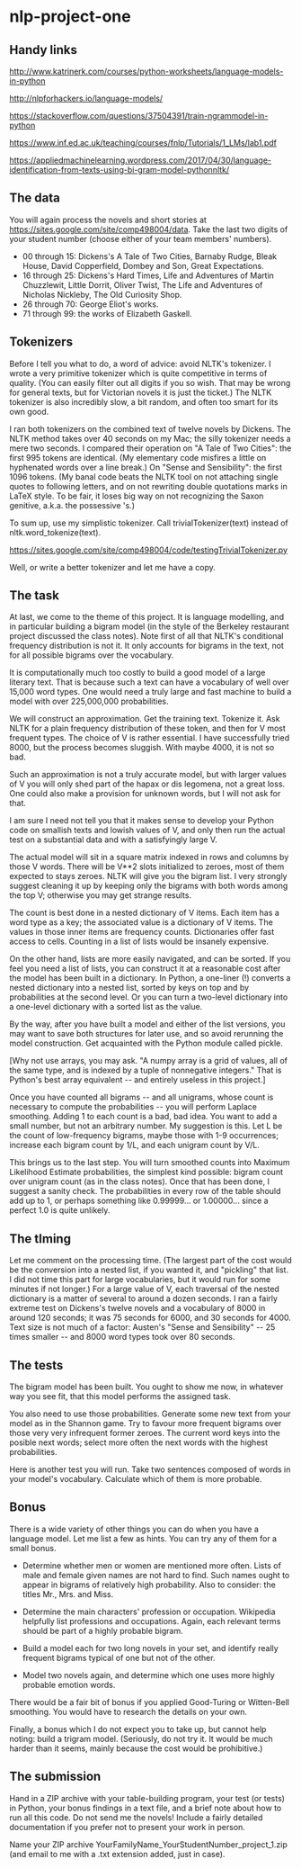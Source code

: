 # nlp-project-one

Handy links
------------

http://www.katrinerk.com/courses/python-worksheets/language-models-in-python

http://nlpforhackers.io/language-models/

https://stackoverflow.com/questions/37504391/train-ngrammodel-in-python

https://www.inf.ed.ac.uk/teaching/courses/fnlp/Tutorials/1_LMs/lab1.pdf

https://appliedmachinelearning.wordpress.com/2017/04/30/language-identification-from-texts-using-bi-gram-model-pythonnltk/

The data
--------

You will again process the novels and short stories at <https://sites.google.com/site/comp498004/data>. Take the last two digits of your student number (choose either of your team members' numbers).

- 00 through 15: Dickens's A Tale of Two Cities, Barnaby Rudge, Bleak House, David Copperfield, Dombey and Son, Great Expectations.
- 16 through 25: Dickens's Hard Times, Life and Adventures of Martin Chuzzlewit, Little Dorrit, Oliver Twist, The Life and Adventures of Nicholas Nickleby, The Old Curiosity Shop.
- 26 through 70: George Eliot's works.
- 71 through 99: the works of Elizabeth Gaskell.

Tokenizers
----------

Before I tell you what to do, a word of advice: avoid NLTK's tokenizer. I wrote a very primitive tokenizer which is quite competitive in terms of quality. (You can easily filter out all digits if you so wish. That may be wrong for general texts, but for Victorian novels it is just the ticket.) The NLTK tokenizer is also incredibly slow, a bit random, and often too smart for its own good.

I ran both tokenizers on the combined text of twelve novels by Dickens. The NLTK method takes over 40 seconds on my Mac; the silly tokenizer needs a mere two seconds. I compared their operation on "A Tale of Two Cities": the first 995 tokens are identical. (My elementary code misfires a little on hyphenated words over a line break.) On "Sense and Sensibility": the first 1096 tokens. (My banal code beats the NLTK tool on not attaching single quotes to following letters, and on not rewriting double quotations marks in LaTeX style. To be fair, it loses big way on not recognizing the Saxon genitive, a.k.a. the possessive 's.)

To sum up, use my simplistic tokenizer. Call trivialTokenizer(text) instead of nltk.word_tokenize(text).

https://sites.google.com/site/comp498004/code/testingTrivialTokenizer.py

Well, or write a better tokenizer and let me have a copy.

The task
--------

At last, we come to the theme of this project. It is language modelling, and in particular building a bigram model (in the style of the Berkeley restaurant project discussed the class notes). Note first of all that NLTK's conditional frequency distribution is not it. It only accounts for bigrams in the text, not for all possible bigrams over the vocabulary.

It is computationally much too costly to build a good model of a large literary text. That is because such a text can have a vocabulary of well over 15,000 word types. One would need a truly large and fast machine to build a model with over 225,000,000 probabilities.

We will construct an approximation. Get the training text. Tokenize it. Ask NLTK for a plain frequency distribution of these token, and then for V most frequent types. The choice of V is rather essential. I have successfully tried 8000, but the process becomes sluggish. With maybe 4000, it is not so bad.

Such an approximation is not a truly accurate model, but with larger values of V you will only shed part of the hapax or dis legomena, not a great loss. One could also make a provision for unknown words, but I will not ask for that.

I am sure I need not tell you that it makes sense to develop your Python code on smallish texts and lowish values of V, and only then run the actual test on a substantial data and with a satisfyingly large V.

The actual model will sit in a square matrix indexed in rows and columns by those V words. There will be V**2 slots initialized to zeroes, most of them expected to stays zeroes. NLTK will give you the bigram list. I very strongly suggest cleaning it up by keeping only the bigrams with both words among the top V; otherwise you may get strange results.

The count is best done in a nested dictionary of V items. Each item has a word type as a key; the associated value is a dictionary of V items. The values in those inner items are frequency counts. Dictionaries offer fast access to cells. Counting in a list of lists would be insanely expensive.

On the other hand, lists are more easily navigated, and can be sorted. If you feel you need a list of lists, you can construct it at a reasonable cost after the model has been built in a dictionary. In Python, a one-liner (!) converts a nested dictionary into a nested list, sorted by keys on top and by probabilities at the second level. Or you can turn a two-level dictionary into a one-level dictionary with a sorted list as the value.

By the way, after you have built a model and either of the list versions, you may want to save both structures for later use, and so avoid rerunning the model construction. Get acquainted with the Python module called pickle.

[Why not use arrays, you may ask. "A numpy array is a grid of values, all of the same type, and is indexed by a tuple of nonnegative integers." That is Python's best array equivalent -- and entirely useless in this project.]

Once you have counted all bigrams -- and all unigrams, whose count is necessary to compute the probabilities -- you will perform Laplace smoothing. Adding 1 to each count is a bad, bad idea. You want to add a small number, but not an arbitrary number. My suggestion is this. Let L be the count of low-frequency bigrams, maybe those with 1-9 occurrences; increase each bigram count by 1/L, and each unigram count by V/L.

This brings us to the last step. You will turn smoothed counts into Maximum Likelihood Estimate probabilities, the simplest kind possible: bigram count over unigram count (as in the class notes). Once that has been done, I suggest a sanity check. The probabilities in every row of the table should add up to 1, or perhaps something like 0.99999... or 1.00000... since a perfect 1.0 is quite unlikely.

The tIming
----------

Let me comment on the processing time. (The largest part of the cost would be the conversion into a nested list, if you wanted it, and "pickling" that list. I did not time this part for large vocabularies, but it would run for some minutes if not longer.) For a large value of V, each traversal of the nested dictionary is a matter of several to around a dozen seconds. I ran a fairly extreme test on Dickens's twelve novels and a vocabulary of 8000 in around 120 seconds; it was 75 seconds for 6000, and 30 seconds for 4000. Text size is not much of a factor: Austen's "Sense and Sensibility" -- 25 times smaller -- and 8000 word types took over 80 seconds.

The tests
---------

The bigram model has been built. You ought to show me now, in whatever way you see fit, that this model performs the assigned task.

You also need to use those probabilities. Generate some new text from your model as in the Shannon game. Try to favour more frequent bigrams over those very very infrequent former zeroes. The current word keys into the posible next words; select more often the next words with the highest probabilities.

Here is another test you will run. Take two sentences composed of words in your model's vocabulary. Calculate which of them is more probable.

Bonus
-----

There is a wide variety of other things you can do when you have a language model. Let me list a few as hints. You can try any of them for a small bonus.

- Determine whether men or women are mentioned more often. Lists of male and female given names are not hard to find. Such names ought to appear in bigrams of relatively high probability. Also to consider: the titles Mr.,  Mrs. and Miss.

- Determine the main characters' profession or occupation. Wikipedia helpfully list professions and occupations. Again, each relevant terms should be part of a highly probable bigram.

- Build a model each for two long novels in your set, and identify really frequent bigrams typical of one but not of the other.

- Model two novels again, and determine which one uses more highly probable emotion words.

There would be a fair bit of bonus if you applied Good-Turing or Witten-Bell  smoothing. You would have to research the details on your own.

Finally, a bonus which I do not expect you to take up, but cannot help noting: build a trigram model. (Seriously, do not try it. It would be much harder than it seems, mainly because the cost would be prohibitive.)

The submission
--------------

Hand in a ZIP archive with your table-building program, your test (or tests) in Python, your bonus findings in a text file, and a brief note about how to run all this code. Do not send me the novels! Include a fairly detailed documentation if you prefer not to present your work in person.

Name your ZIP archive YourFamilyName_YourStudentNumber_project_1.zip (and email to me with a .txt extension added, just in case).
